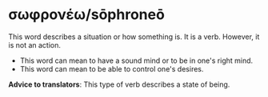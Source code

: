 # σωφρονέω/sōphroneō
This word describes a situation or how something is. It is a verb. However, it is not an action.
* This word can mean to have a sound mind or to be in one's right mind.
* This word can mean to be able to control one's desires.

**Advice to translators**: This type of verb describes a state of being. 
